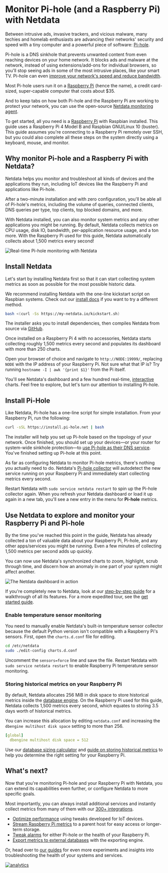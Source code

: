 <!--
title: "Monitor Pi-hole (and a Raspberry Pi) with Netdata"
description: "Monitor Pi-hole metrics, plus Raspberry Pi system metrics, in minutes and completely for free with Netdata's open-source monitoring agent."
image: /img/seo/guides/monitor/netdata-pi-hole-raspberry-pi.png
custom_edit_url: https://github.com/netdata/netdata/edit/master/docs/guides/monitor/raspberry-pi-hole.md
-->

# Monitor Pi-hole (and a Raspberry Pi) with Netdata

Between intrusive ads, invasive trackers, and vicious malware, many techies and homelab enthusiasts are advancing their
networks' security and speed with a tiny computer and a powerful piece of software: [Pi-hole](https://pi-hole.net/).

Pi-hole is a DNS sinkhole that prevents unwanted content from even reaching devices on your home network. It blocks ads
and malware at the network, instead of using extensions/add-ons for individual browsers, so you'll stop seeing ads in
some of the most intrusive places, like your smart TV. Pi-hole can even [improve your network's speed and reduce
bandwidth](https://discourse.pi-hole.net/t/will-pi-hole-slow-down-my-network/2048).

Most Pi-hole users run it on a [Raspberry Pi](https://www.raspberrypi.org/products/raspberry-pi-4-model-b/) (hence the
name), a credit card-sized, super-capable computer that costs about $35.

And to keep tabs on how both Pi-hole and the Raspberry Pi are working to protect your network, you can use the
open-source [Netdata monitoring agent](https://github.com/netdata/netdata). 

To get started, all you need is a [Raspberry Pi](https://www.raspberrypi.org/products/raspberry-pi-4-model-b/) with
Raspbian installed. This guide uses a Raspberry Pi 4 Model B and Raspbian GNU/Linux 10 (buster). This guide assumes
you're connecting to a Raspberry Pi remotely over SSH, but you could also complete all these steps on the system
directly using a keyboard, mouse, and monitor.

## Why monitor Pi-hole and a Raspberry Pi with Netdata?

Netdata helps you monitor and troubleshoot all kinds of devices and the applications they run, including IoT devices
like the Raspberry Pi and applications like Pi-hole.

After a two-minute installation and with zero configuration, you'll be able all of Pi-hole's metrics, including the
volume of queries, connected clients, DNS queries per type, top clients, top blocked domains, and more.

With Netdata installed, you can also monitor system metrics and any other applications you might be running. By default,
Netdata collects metrics on CPU usage, disk IO, bandwidth, per-application resource usage, and a ton more. With the
Raspberry Pi used for this guide, Netdata automatically collects about 1,500 metrics every second!

![Real-time Pi-hole monitoring with
Netdata](https://user-images.githubusercontent.com/1153921/90447745-c8fe9600-e098-11ea-8a57-4f07339f002b.png)

## Install Netdata

Let's start by installing Netdata first so that it can start collecting system metrics as soon as possible for the most
possible historic data.

We recommend installing Netdata with the one-line kickstart script on Raspbian systems. Check out our [install
docs](/packaging/installer/README.md) if you want to try a different method.

```bash
bash <(curl -Ss https://my-netdata.io/kickstart.sh)
```

The installer asks you to install dependencies, then compiles Netdata from source via
[GitHub](https://github.com/netdata/netdata).

Once installed on a Raspberry Pi 4 with no accessories, Netdata starts collecting roughly 1,500 metrics every second and
populates its dashboard with more than 250 charts.

Open your browser of choice and navigate to `http://NODE:19999/`, replacing `NODE` with the IP address of your Raspberry
Pi. Not sure what that IP is? Try running `hostname -I | awk '{print $1}'` from the Pi itself.

You'll see Netdata's dashboard and a few hundred real-time,
[interactive](https://learn.netdata.cloud/guides/step-by-step/step-02#interact-with-charts) charts. Feel free to
explore, but let's turn our attention to installing Pi-hole.

## Install Pi-Hole

Like Netdata, Pi-hole has a one-line script for simple installation. From your Raspberry Pi, run the following:

```bash
curl -sSL https://install.pi-hole.net | bash
```

The installer will help you set up Pi-hole based on the topology of your network. Once finished, you should set up your
devices—or your router for system-wide sinkhole protection—to [use Pi-hole as their DNS
service](https://discourse.pi-hole.net/t/how-do-i-configure-my-devices-to-use-pi-hole-as-their-dns-server/245). You've
finished setting up Pi-hole at this point.

As far as configuring Netdata to monitor Pi-hole metrics, there's nothing you actually need to do. Netdata's [Pi-hole
collector](https://learn.netdata.cloud/docs/agent/collectors/go.d.plugin/modules/pihole) will autodetect the new service
running on your Raspberry Pi and immediately start collecting metrics every second.

Restart Netdata with `sudo service netdata restart` to spin up the Pi-hole collector again. When you refresh your
Netdata dashboard or load it up again in a new tab, you'll see a new entry in the menu for **Pi-hole** metrics.

## Use Netdata to explore and monitor your Raspberry Pi and Pi-hole

By the time you've reached this point in the guide, Netdata has already collected a ton of valuable data about your
Raspberry Pi, Pi-hole, and any other apps/services you might be running. Even a few minutes of collecting 1,500 metrics
per second adds up quickly.

You can now use Netdata's synchronized charts to zoom, highlight, scrub through time, and discern how an anomaly in one
part of your system might affect another.

![The Netdata dashboard in
action](https://user-images.githubusercontent.com/1153921/80827388-b9fee100-8b98-11ea-8f60-0d7824667cd3.gif)

If you're completely new to Netdata, look at our [step-by-step guide](/docs/guides/step-by-step/step-00.md) for a
walkthrough of all its features. For a more expedited tour, see the [get started guide](/docs/getting-started.md).

### Enable temperature sensor monitoring

You need to manually enable Netdata's built-in temperature sensor collector because the default Python version isn't
compatible with a Raspberry Pi's sensors. First, open the `charts.d.conf` file for editing.

```bash
cd /etc/netdata
sudo ./edit-config charts.d.conf
```

Uncomment the `sensors=force` line and save the file. Restart Netdata with `sudo service netdata restart` to enable
Raspberry Pi temperature sensor monitoring.

### Storing historical metrics on your Raspberry Pi

By default, Netdata allocates 256 MiB in disk space to store historical metrics inside the [database
engine](/database/engine/README.md). On the Raspberry Pi used for this guide, Netdata collects 1,500 metrics every
second, which equates to storing 3.5 days worth of historical metrics.

You can increase this allocation by editing `netdata.conf` and increasing the `dbengine multihost disk space` setting to
more than 256.

```yaml
[global]
  dbengine multihost disk space = 512
```

Use our [database sizing calculator](https://learn.netdata.cloud/docs/agent/database/calculator) and [guide on storing
historical metrics](/docs/guides/longer-metrics-storage.md) to help you determine the right setting for your Raspberry
Pi.

## What's next?

Now that you're monitoring Pi-hole and your Raspberry Pi with Netdata, you can extend its capabilities even further, or
configure Netdata to more specific goals.

Most importantly, you can always install additional services and instantly collect metrics from many of them with our
[300+ integrations](/collectors/COLLECTORS.md).

-   [Optimize performance](/docs/Performance.md) using tweaks developed for IoT devices.
-   [Stream Raspberry Pi metrics](/streaming/README.md) to a parent host for easy access or longer-term storage.
-   [Tweak alarms](/health/QUICKSTART.md) for either Pi-hole or the health of your Raspberry Pi.
-   [Export metrics to external databases](/exporting/README.md) with the exporting engine.

Or, head over to [our guides](https://learn.netdata.cloud/guides/) for even more experiments and insights into
troubleshooting the health of your systems and services.

[![analytics](https://www.google-analytics.com/collect?v=1&aip=1&t=pageview&_s=1&ds=github&dr=https%3A%2F%2Fgithub.com%2Fnetdata%2Fnetdata&dl=https%3A%2F%2Fmy-netdata.io%2Fgithub%2Fdocs%2Fguides%2Fmonitor%2Fpi-hole-raspberry-pi.md&_u=MAC~&cid=5792dfd7-8dc4-476b-af31-da2fdb9f93d2&tid=UA-64295674-3)](<>)
